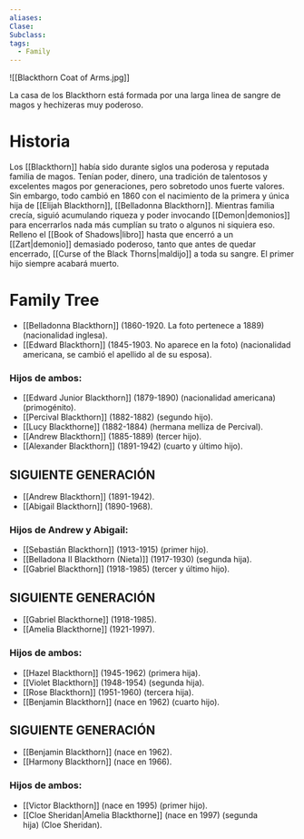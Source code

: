 ```yaml
---
aliases: 
Clase: 
Subclass: 
tags:
  - Family
---
```

![[Blackthorn Coat of Arms.jpg]]

La casa de los Blackthorn está formada por una larga linea de sangre de magos y hechizeras muy poderoso.

# Historia

Los [[Blackthorn]] había sido durante siglos una poderosa y reputada familia de magos. Tenían poder, dinero, una tradición de talentosos y excelentes magos por generaciones, pero sobretodo unos fuerte valores. Sin embargo, todo cambió en 1860 con el nacimiento de la primera y única hija de [[Elijah Blackthorn]], [[Belladonna Blackthorn]]. Mientras familia crecía, siguió acumulando riqueza y poder invocando [[Demon|demonios]] para encerrarlos nada más cumplían su trato o algunos ni siquiera eso. Relleno el [[Book of Shadows|libro]] hasta que encerró a un [[Zart|demonio]] demasiado poderoso, tanto que antes de quedar encerrado, [[Curse of the Black Thorns|maldijo]] a toda su sangre. El primer hijo siempre acabará muerto.
# Family Tree

- [[Belladonna Blackthorn]] (1860-1920. La foto pertenece a 1889)   (nacionalidad inglesa).
- [[Edward Blackthorn]] (1845-1903. No aparece en la foto) (nacionalidad americana, se cambió el apellido al de su esposa).
### Hijos de ambos: 

- [[Edward Junior Blackthorn]] (1879-1890) (nacionalidad americana) (primogénito).
- [[Percival Blackthorn]] (1882-1882) (segundo hijo).
- [[Lucy Blackthorne]] (1882-1884) (hermana melliza de Percival).
- [[Andrew Blackthorn]] (1885-1889) (tercer hijo).
- [[Alexander Blackthorn]] (1891-1942) (cuarto y último hijo).
## SIGUIENTE GENERACIÓN

- [[Andrew Blackthorn]] (1891-1942).
- [[Abigail Blackthorn]] (1890-1968).

### Hijos de Andrew y Abigail:

- [[Sebastián Blackthorn]] (1913-1915) (primer hijo).
- [[Belladona II Blackthorn (Nieta)]] (1917-1930) (segunda hija).
- [[Gabriel Blackthorn]] (1918-1985) (tercer y último hijo).

## SIGUIENTE GENERACIÓN 

- [[Gabriel Blackthorne]] (1918-1985).
- [[Amelia Blackthorne]] (1921-1997).

### Hijos de ambos:

- [[Hazel Blackthorn]] (1945-1962) (primera hija).
- [[Violet Blackthorn]] (1948-1954) (segunda hija).
- [[Rose Blackthorn]] (1951-1960) (tercera hija).
- [[Benjamin Blackthorn]] (nace en 1962) (cuarto hijo).

## SIGUIENTE GENERACIÓN

- [[Benjamin Blackthorn]] (nace en 1962).
- [[Harmony Blackthorn]] (nace en 1966).

### Hijos de ambos:

- [[Victor Blackthorn]] (nace en 1995) (primer hijo).
- [[Cloe Sheridan|Amelia Blackthorne]] (nace en 1997) (segunda hija) (Cloe Sheridan).